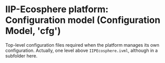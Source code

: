 # IIP-Ecosphere platform: Configuration model (Configuration Model, 'cfg')

Top-level configuration files required when the platform manages its own configuration. Actually, one level above `IIPEcosphere.ivml`, although in a subfolder here.